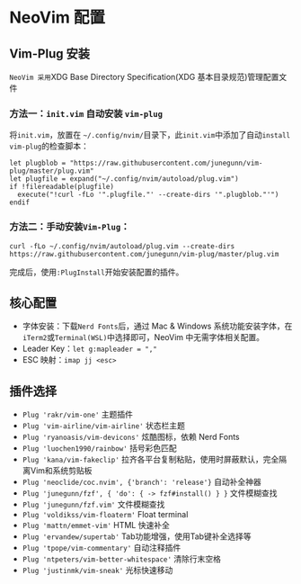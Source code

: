 # NeoVim 配置

## Vim-Plug 安装

`NeoVim 采用`XDG Base Directory Specification(XDG 基本目录规范)管理配置文件

### 方法一：`init.vim` 自动安装 `vim-plug`
将`init.vim`，放置在 `~/.config/nvim/`目录下，此`init.vim`中添加了自动`install vim-plug`的检查脚本：

``` Shell
let plugblob = "https://raw.githubusercontent.com/junegunn/vim-plug/master/plug.vim"
let plugfile = expand("~/.config/nvim/autoload/plug.vim")
if !filereadable(plugfile)
  execute("!curl -fLo '".plugfile."' --create-dirs '".plugblob."'")
endif
```

### 方法二：手动安装`Vim-Plug`：

``` Shell
curl -fLo ~/.config/nvim/autoload/plug.vim --create-dirs https://raw.githubusercontent.com/junegunn/vim-plug/master/plug.vim
```

完成后，使用`:PlugInstall`开始安装配置的插件。

## 核心配置

- 字体安装：下载`Nerd Fonts`后，通过 Mac & Windows 系统功能安装字体，在`iTerm2`或`Terminal(WSL)`中选择即可，NeoVim 中无需字体相关配置。
- Leader Key：`let g:mapleader = ","`
- ESC 映射：`imap jj <esc>`

## 插件选择

- `Plug 'rakr/vim-one'`     主题插件
- `Plug 'vim-airline/vim-airline'`    状态栏主题
- `Plug 'ryanoasis/vim-devicons'`   炫酷图标，依赖 Nerd Fonts
- `Plug 'luochen1990/rainbow'`      括号彩色匹配
- `Plug 'kana/vim-fakeclip'`        拉齐各平台复制粘贴，使用时屏蔽默认，完全隔离Vim和系统剪贴板
- `Plug 'neoclide/coc.nvim', {'branch': 'release'}`    自动补全神器
- `Plug 'junegunn/fzf', { 'do': { -> fzf#install() } }`   文件模糊查找
- `Plug 'junegunn/fzf.vim'`    文件模糊查找
- `Plug 'voldikss/vim-floaterm'`   Float terminal
- `Plug 'mattn/emmet-vim'` HTML 快速补全
- `Plug 'ervandew/supertab'`     Tab功能增强，使用Tab键补全选择等
- `Plug 'tpope/vim-commentary'`  自动注释插件
- `Plug 'ntpeters/vim-better-whitespace'` 清除行末空格
- `Plug 'justinmk/vim-sneak'`  光标快速移动
